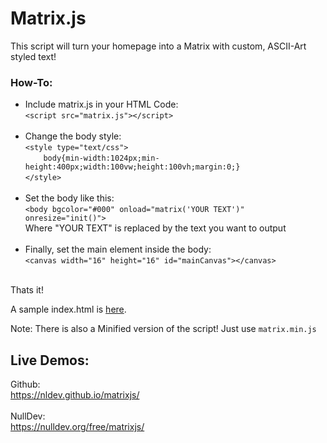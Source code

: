 # Matrix.js

This script will turn your homepage into a Matrix with custom, ASCII-Art styled text!

### How-To:

- Include matrix.js in your HTML Code:<br>
 `<script src="matrix.js"></script>`<br><br>
- Change the body style:<br>
 `<style type="text/css">`<br>
 `    body{min-width:1024px;min-height:400px;width:100vw;height:100vh;margin:0;}`<br>`</style>`<br><br>
- Set the body like this:<br>
 `<body bgcolor="#000" onload="matrix('YOUR TEXT')" onresize="init()">`<br>
  Where "YOUR TEXT" is replaced by the text you want to output<br><br>
- Finally, set the main element inside the body:<br>
 `<canvas width="16" height="16" id="mainCanvas"></canvas>`<br><br>
 
 Thats it!
 
 A sample index.html is <a href="https://github.com/NLDev/matrixjs/blob/master/index.html">here</a>.
 
 Note: There is also a Minified version of the script! Just use `matrix.min.js`
 
 ## Live Demos:
 
 Github:<br>
 https://nldev.github.io/matrixjs/
 <br><br>
 NullDev:<br>
 https://nulldev.org/free/matrixjs/
 
